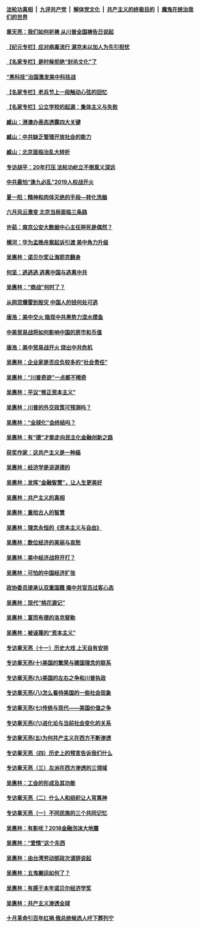 ####  [法轮功真相](../../../../basic/blob/master/README.md?t=06202302) &nbsp;|&nbsp; [九评共产党](../../../../9ping.md/blob/master/README.md?t=06202302) &nbsp;|&nbsp; [解体党文化](../../../../jtdwh.md/blob/master/README.md?t=06202302)  &nbsp;|&nbsp; [共产主义的终极目的](../../../../gczydzjmd.md/blob/master/README.md?t=06202302) &nbsp;|&nbsp; [魔鬼在统治我们的世界](../../../../mgztzwmdsj.md/blob/master/README.md?t=06202302) 

#### [章天亮：我们如何祈祷 从川普全国祷告日说起](../pages/nsc423/n11944627.md?t=06202302) 

#### [【纪元专栏】应对病毒流行 渥京未以加人为先引担忧](../pages/nsc423/n11875714.md?t=06202302) 

#### [【名家专栏】是时候拒绝“封杀文化”了](../pages/nsc423/n11814093.md?t=06202302) 

#### [“黑科技”治国激发美中科技战](../pages/nsc423/n11638056.md?t=06202302) 

#### [【名家专栏】老兵节上一段触动心弦的回忆](../pages/nsc423/n11646016.md?t=06202302) 

#### [【名家专栏】公立学校的起源：集体主义与失败](../pages/nsc423/n11601833.md?t=06202302) 

#### [臧山：港澳办表态透露四大关键](../pages/nsc423/n11421628.md?t=06202302) 

#### [臧山：中共缺乏管理开放社会的能力](../pages/nsc423/n11407457.md?t=06202302) 

#### [臧山：北京面临治乱大转折](../pages/nsc423/n11406895.md?t=06202302) 

#### [专访胡平：20年打压 法轮功屹立不倒意义深远](../pages/nsc423/n11398800.md?t=06202302) 

#### [中共最怕“逢九必乱”2019人权战开火](../pages/nsc423/n11385248.md?t=06202302) 

#### [夏一阳：精神和肉体灭绝的手段—转化洗脑](../pages/nsc423/n11368250.md?t=06202302) 

#### [六月风云激变 北京当局面临三条路](../pages/nsc423/n11313668.md?t=06202302) 

#### [许茹：南京公安大数据中心主任猝死是偶然？](../pages/nsc423/n11064744.md?t=06202302) 

#### [横河：华为孟晚舟案起诉引渡 美中角力升级](../pages/nsc423/n11027230.md?t=06202302) 

#### [吴惠林：诺贝尔奖让海耶克翻身](../pages/nsc423/n10890049.md?t=06202302) 

#### [何坚：逃逃逃 逃离中国与逃离中共](../pages/nsc423/n10592891.md?t=06202302) 

#### [吴惠林：“商战”何时了？](../pages/nsc423/n10573558.md?t=06202302) 

#### [从网贷爆雷到股灾 中国人的钱何处可逃](../pages/nsc423/n10572800.md?t=06202302) 

#### [唐浩：美中交火 隐现中共黑势力混水摸鱼](../pages/nsc423/n10544040.md?t=06202302) 

#### [中美贸易战将如何影响中国的房市和币值](../pages/nsc423/n10543697.md?t=06202302) 

#### [唐浩：美中贸易战开火 烧出中共危机](../pages/nsc423/n10540126.md?t=06202302) 

#### [吴惠林：企业家是否应负较多的“社会责任”](../pages/nsc423/n10535022.md?t=06202302) 

#### [吴惠林：“川普奇迹”一点都不稀奇](../pages/nsc423/n10512808.md?t=06202302) 

#### [吴惠林：平议“修正资本主义”](../pages/nsc423/n10495724.md?t=06202302) 

#### [吴惠林：川普的外交政策可预测吗？](../pages/nsc423/n10462387.md?t=06202302) 

#### [吴惠林：“全球化”会终结吗？](../pages/nsc423/n10452838.md?t=06202302) 

#### [吴惠林：有“德”才能走向民主化金融创新之路](../pages/nsc423/n10432292.md?t=06202302) 

#### [获奖作家：这共产主义是一种癌](../pages/nsc423/n10431541.md?t=06202302) 

#### [吴惠林：经济学是讲道德的](../pages/nsc423/n10398014.md?t=06202302) 

#### [吴惠林：发挥“金融智慧”，让人生更美好](../pages/nsc423/n10375019.md?t=06202302) 

#### [吴惠林：共产主义的真相](../pages/nsc423/n10351394.md?t=06202302) 

#### [吴惠林：重拾古人的智慧](../pages/nsc423/n10337691.md?t=06202302) 

#### [吴惠林：理念永恒的《资本主义与自由》](../pages/nsc423/n10316274.md?t=06202302) 

#### [吴惠林：数位经济的美丽与哀愁](../pages/nsc423/n10292946.md?t=06202302) 

#### [吴惠林：美中经济战将开打？](../pages/nsc423/n10258825.md?t=06202302) 

#### [吴惠林：可怕的中国经济扩张](../pages/nsc423/n10219147.md?t=06202302) 

#### [政协委员提承认双重国籍 揭中共官员过客心态](../pages/nsc423/n10208809.md?t=06202302) 

#### [吴惠林：现代“桃花源记”](../pages/nsc423/n10185234.md?t=06202302) 

#### [吴惠林：富而有德的洛克斐勒](../pages/nsc423/n10142264.md?t=06202302) 

#### [吴惠林：被诬蔑的“资本主义”](../pages/nsc423/n10124816.md?t=06202302) 

#### [专访章天亮（十一）历史大戏 上天自有安排](../pages/nsc423/n10094905.md?t=06202302) 

#### [专访章天亮(十)美国的繁荣与建国理念的联系](../pages/nsc423/n10094899.md?t=06202302) 

#### [专访章天亮(九)美国的左右之争和川普执政](../pages/nsc423/n10094889.md?t=06202302) 

#### [专访章天亮(八)怎么看待美国的一些社会现象](../pages/nsc423/n10094857.md?t=06202302) 

#### [专访章天亮(七)传统与现代——美国价值之争](../pages/nsc423/n10093140.md?t=06202302) 

#### [专访章天亮(六)进化论与当前社会变化的关系](../pages/nsc423/n10092036.md?t=06202302) 

#### [专访章天亮(五)为何共产主义在西方不断渗透](../pages/nsc423/n10083620.md?t=06202302) 

#### [专访章天亮（四）历史上的预言告诉我们什么](../pages/nsc423/n10083606.md?t=06202302) 

#### [专访章天亮（三）左派在西方渗透的三领域](../pages/nsc423/n10081115.md?t=06202302) 

#### [吴惠林：工会的形成及其功能](../pages/nsc423/n10080633.md?t=06202302) 

#### [专访章天亮（二）什么人和组织让人背离神](../pages/nsc423/n10076637.md?t=06202302) 

#### [专访章天亮（一）不同民族的三个共同记忆](../pages/nsc423/n10074188.md?t=06202302) 

#### [吴惠林：有影呒？2018金融泡沫大地震](../pages/nsc423/n10040534.md?t=06202302) 

#### [吴惠林：“爱情”这个东西](../pages/nsc423/n10019423.md?t=06202302) 

#### [吴惠林：由台湾劳动部政次请辞说起](../pages/nsc423/n9979679.md?t=06202302) 

#### [吴惠林：五鬼搬运如何了？](../pages/nsc423/n9925338.md?t=06202302) 

#### [吴惠林：有感于本年诺贝尔经济学奖](../pages/nsc423/n9871883.md?t=06202302) 

#### [吴惠林：共产主义渗透全球](../pages/nsc423/n9812748.md?t=06202302) 

#### [十月革命引百年红祸 俄总统候选人吁下葬列宁](../pages/nsc423/n9810182.md?t=06202302) 

